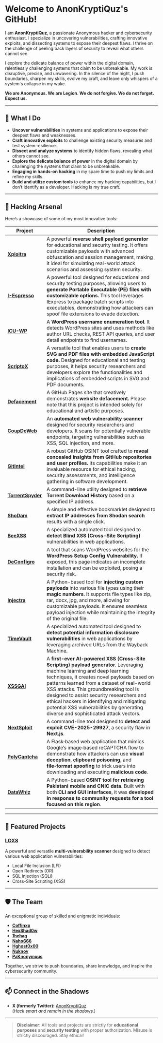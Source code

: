 # Welcome to AnonKryptiQuz's GitHub!

I am **AnonKryptiQuz**, a passionate Anonymous hacker and cybersecurity enthusiast. I specialize in uncovering vulnerabilities, crafting innovative exploits, and dissecting systems to expose their deepest flaws. I thrive on the challenge of peeling back layers of security to reveal what others cannot see.

I explore the delicate balance of power within the digital domain, relentlessly challenging systems that claim to be unbreakable. My work is disruptive, precise, and unwavering. In the silence of the night, I push boundaries, sharpen my skills, evolve my craft, and leave only whispers of a system's collapse in my wake.

**We are Anonymous. We are Legion. We do not forgive. We do not forget. Expect us.**

---

## 🔧 What I Do
- **Uncover vulnerabilities** in systems and applications to expose their deepest flaws and weaknesses.
- **Craft innovative exploits** to challenge existing security measures and test system resilience.
- **Dissect and analyze systems** to identify hidden flaws, revealing what others cannot see.
- **Explore the delicate balance of power** in the digital domain by challenging the systems that claim to be unbreakable.
- **Engaging in hands-on hacking** in my spare time to push my limits and refine my skills.
- **Build and utilize custom tools** to enhance my hacking capabilities, but I don’t identify as a developer. Hacking is my true craft.

---

## 👾 **Hacking Arsenal**

Here’s a showcase of some of my most innovative tools:

| **Project**      | **Description**                                                                                  |
|-------------------|--------------------------------------------------------------------------------------------------|
| **[Xploitra](https://github.com/AnonKryptiQuz/Xploitra)**      | A powerful **reverse shell payload generator** for educational and security testing. It offers customizable payloads with advanced obfuscation and session management, making it ideal for simulating real-world attack scenarios and assessing system security.             |
| **[I-Espresso](https://github.com/AnonKryptiQuz/I-Espresso)**    | A powerful tool designed for educational and security testing purposes, allowing users to **generate Portable Executable (PE) files with customizable options.** This tool leverages IExpress to package batch scripts into executables, demonstrating how attackers can spoof file extensions to evade detection.    |
| **[ICU-WP](https://github.com/AnonKryptiQuz/ICU-WP)**        | A **WordPress username enumeration tool.** It detects WordPress sites and uses methods like author URL checks, REST API queries, and user detail endpoints to find usernames.   |
| **[ScriptoX](https://github.com/AnonKryptiQuz/ScriptoX)**      | A versatile tool that enables users to **create SVG and PDF files with embedded JavaScript code.** Designed for educational and testing purposes, it helps security researchers and developers explore the functionalities and implications of embedded scripts in SVG and PDF documents. |
| **[Defacement](https://github.com/AnonKryptiQuz/Defacement)**    | A GitHub Pages site that creatively demonstrates **website defacement.** Please note that this project is intended solely for educational and artistic purposes.    |
| **[CoupDeWeb](https://github.com/AnonKryptiQuz/CoupDeWeb)**     | An **automated web vulnerability scanner** designed for security researchers and developers. It scans for potentially vulnerable endpoints, targeting vulnerabilities such as XSS, SQL Injection, and more.                   |
| **[GitIntel](https://github.com/AnonKryptiQuz/GitIntel)**      | A robust GitHub OSINT tool crafted to **reveal concealed insights from GitHub repositories and user profiles.** Its capabilities make it an invaluable resource for ethical hacking, security assessments, and intelligence gathering in software development.                |
| **[TorrentSpyder](https://github.com/AnonKryptiQuz/TorrentSpyder)** | A command-line utility designed to **retrieve Torrent Download History** based on a specified IP address.             |
| **[ShoDam](https://github.com/AnonKryptiQuz/ShoDam)**        | A simple and effective bookmarklet designed to **extract IP addresses from Shodan search** results with a single click.               |
| **[BeeXSS](https://github.com/AnonKryptiQuz/BeeXSS)**        | A specialized automated tool designed to **detect Blind XSS (Cross-Site Scripting)** vulnerabilities in web applications.               |
| **[DeConfigro](https://github.com/AnonKryptiQuz/DeConfigro)**        | A tool that scans WordPress websites for the **WordPress Setup Config Vulnerability.** If exposed, this page indicates an incomplete installation and can be exploited, posing a security risk.               |
| **[Injectra](https://github.com/AnonKryptiQuz/Injectra)**        | A Python-based tool for **injecting custom payloads** into various file types using their **magic numbers.** It supports file types like zip, rar, docx, jpg, and more, allowing for customizable payloads. It ensures seamless payload injection while maintaining the integrity of the original file.               |
| **[TimeVault](https://github.com/AnonKryptiQuz/TimeVault)**        | A specialized automated tool designed to **detect potential information disclosure vulnerabilities** in web applications by leveraging archived URLs from the Wayback Machine.               |
| **[XSSGAI](https://github.com/AnonKryptiQuz/XSSGAI)**        | A **first-ever AI-powered XSS (Cross-Site Scripting) payload generator**. Leveraging machine learning and deep learning techniques, it creates novel payloads based on patterns learned from a dataset of real-world XSS attacks. This groundbreaking tool is designed to assist security researchers and ethical hackers in identifying and mitigating potential XSS vulnerabilities by generating diverse and sophisticated attack vectors.              |
| **[NextSploit](https://github.com/AnonKryptiQuz/NextSploit)**        | A command-line tool designed to **detect and exploit CVE-2025-29927**, a security flaw in **Next.js**.              |
| **[PolyCaptcha](https://github.com/AnonKryptiQuz/PolyCaptcha)**        | A Flask‑based web application that mimics Google’s image‑based reCAPTCHA flow to demonstrate how attackers can use **visual deception**, **clipboard poisoning**, and **file‑format spoofing** to trick users into downloading and executing **malicious code**.              |
| **[DataWhiz](https://github.com/AnonKryptiQuz/DataWhiz)**        | A Python-based **OSINT tool for retrieving Pakistani mobile and CNIC data**. Built with both **CLI and GUI interfaces**, it was **developed in response to community requests for a tool focused on this region**.              |

---

## 🌟 **Featured Projects**

### **[LOXS](https://github.com/coffinxp/loxs)**
A powerful and versatile **multi-vulnerability scanner** designed to detect various web application vulnerabilities:
- Local File Inclusion (LFI)
- Open Redirects (OR)
- SQL Injection (SQLi)
- Cross-Site Scripting (XSS)

---

## 🛡️ **The Team**

An exceptional group of skilled and enigmatic individuals:

- **[Coffinxp](https://github.com/coffinxp)**  
- **[HexShad0w](https://github.com/HexShad0w)**  
- **[1hehaq](https://github.com/1hehaq)**  
- **[Naho666](https://github.com/Naho666)**
- **[Hghost0x00](https://github.com/Hghost0x00)**
- **[Nuknov](https://github.com/Nuknov)**
- **[PaKnonymous](https://github.com/PaKnonymous)**

Together, we strive to push boundaries, share knowledge, and inspire the cybersecurity community.

---

## 📫 **Connect in the Shadows**

- **X (formerly Twitter):** [AnonKryptiQuz](https://x.com/AnonKryptiQuz)  
(*Hack smart and remain in the shadows.*)

---

> **Disclaimer**: All tools and projects are strictly for **educational purposes** and **security testing** with proper authorization. Misuse is strictly discouraged. Stay ethical!




